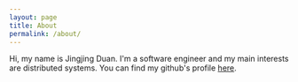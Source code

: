 ```yaml
---
layout: page
title: About
permalink: /about/
---
```


Hi, my name is Jingjing Duan. I'm a software engineer and my main interests are
distributed systems. You can find my github's profile
[here](https://github.com/jduan/).
